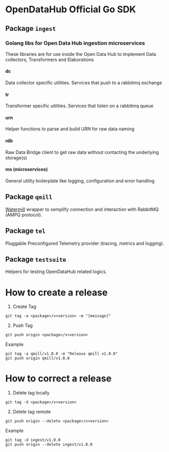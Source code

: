 <!--
SPDX-FileCopyrightText: 2024 NOI Techpark <digital@noi.bz.it>

SPDX-License-Identifier: CC0-1.0
-->

# OpenDataHub Official Go SDK

## Package `ingest`

### Golang libs for Open Data Hub ingestion microservices

These libraries are for use inside the Open Data Hub to implement Data collectors, Transformers and Elaborations

#### dc
Data collector specific utilities. Services that push to a rabbitmq exchange

#### tr
Transformer specific utilities. Services that listen on a rabbitmq queue

#### urn
Helper functions to parse and build URN for raw data naming

#### rdb
Raw Data Bridge client to get raw data without contacting the underlying storage(s)

#### ms (microservices)
General utility boilerplate like logging, configuration and error handling

## Package `qmill`

[Watermill](https://github.com/ThreeDotsLabs/watermill) wrapper to semplify connection and interaction with RabbitMQ (AMPQ protocol).

## Package `tel`

Pluggable Preconfigured Telemetry provider (tracing, metrics and logging).

## Package `testsuite`

Helpers for testing OpenDataHub related logics.


# How to create a release

1. Create Tag
```
git tag -a <package>/v<version> -m "[message]"
```

2. Push Tag
```
git push origin <package>/v<version>
```

Example

```
git tag -a qmill/v1.0.0 -m "Release qmill v1.0.0"
git push origin qmill/v1.0.0
```

# How to correct a release

1. Delete tag locally
```
git tag -d <package>/v<version>
```

2. Delete tag remote
```
git push origin --delete <package>/v<version>
```

Example

```
git tag -d ingest/v1.0.0
git push origin --delete ingest/v1.0.0
```
